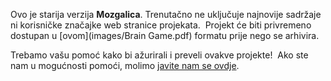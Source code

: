 Ovo je starija verzija **Mozgalica**. Trenutačno ne uključuje najnovije sadržaje ni korisničke značajke web stranice projekata.  Projekt će biti privremeno dostupan u [ovom](images/Brain Game.pdf) formatu prije nego se arhivira. 

Trebamo vašu pomoć kako bi ažurirali i preveli ovakve projekte!  Ako ste nam u mogućnosti pomoći, molimo [javite nam se ovdje](https://rpf.io/translators).
